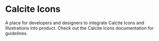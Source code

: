 # Calcite Icons

A place for developers and designers to integrate Calcite Icons and Illustrations into product. Check out the Calcite Icons documentation for guidelines.

